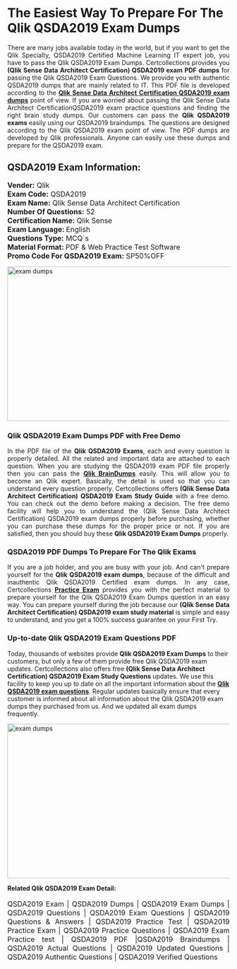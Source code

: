 <h1>The Easiest Way To Prepare For The Qlik QSDA2019 Exam Dumps</h1> <p style="text-align:justify">There are many jobs available today in the world, but if you want to get the Qlik Specialty, QSDA2019 Certified Machine Learning IT expert job, you have to pass the Qlik QSDA2019 Exam Dumps. Certcollections provides you <strong>(Qlik Sense Data Architect Certification) QSDA2019 exam PDF dumps</strong> for passing the Qlik QSDA2019 Exam Questions. We provide you with authentic QSDA2019 dumps that are mainly related to IT. This PDF file is developed according to the <a href="https://www.certsofficial.com/qlik/qsda2019-questions"><strong>Qlik Sense Data Architect Certification QSDA2019 exam dumps</strong></a> point of view. If you are worried about passing the Qlik Sense Data Architect CertificationQSDA2019 exam practice questions and finding the right brain study dumps. Our customers can pass the <strong>Qlik QSDA2019 exams </strong>easily using our QSDA2019 braindumps. The questions are designed according to the Qlik QSDA2019 exam point of view. The PDF dumps are developed by Qlik professionals. Anyone can easily use these dumps and prepare for the QSDA2019 exam.</p> <h2><strong>QSDA2019 Exam Information:</strong></h2> <p><span style="font-size:16px"><strong>Vender:</strong> Qlik<br /> <strong>Exam Code:</strong> QSDA2019<br /> <strong>Exam Name:</strong> Qlik Sense Data Architect Certification<br /> <strong>Number Of Questions:</strong> 52<br /> <strong>Certification Name:</strong> Qlik Sense<br /> <strong>Exam Language: </strong>English<br /> <strong>Questions Type:</strong> MCQ`s<br /> <strong>Material Format: </strong>PDF & Web Practice Test Software<br /> <strong>Promo Code For QSDA2019 Exam:</strong> SP50%OFF</span></p> <p><a href="https://www.certsofficial.com/qlik/qsda2019-questions" rel="no-follow"><img alt="exam dumps" src="https://www.certcollections.com/uploads/content/certsofficial.jpg" style="height:350px; width:750px" /></a></p> <h3><strong>Qlik QSDA2019 Exam Dumps PDF with Free Demo</strong></h3> <p style="text-align:justify">In the PDF file of the <strong>Qlik QSDA2019 Exams</strong>, each and every question is properly detailed. All the related and important data are attached to each question. When you are studying the QSDA2019 exam PDF file properly then you can pass the <a href="https://www.certsofficial.com/qlik-dumps"><strong>Qlik BrainDumps</strong></a> easily. This will allow you to become an Qlik expert. Basically, the detail is used so that you can understand every question properly. Certcollections offers <strong>(Qlik Sense Data Architect Certification) QSDA2019 Exam Study Guide</strong> with a free demo. You can check out the demo before making a decision. The free demo facility will help you to understand the (Qlik Sense Data Architect Certification) QSDA2019 exam dumps properly before purchasing, whether you can purchase these dumps for the proper price or not. If you are satisfied, then you should buy these <strong>Qlik QSDA2019 Exam Dumps</strong> properly.</p> <h3><strong>QSDA2019 PDF Dumps To Prepare For The Qlik Exams</strong></h3> <p style="text-align:justify">If you are a job holder, and you are busy with your job. And can't prepare yourself for the <strong>Qlik QSDA2019 exam dumps</strong>, because of the difficult and inauthentic Qlik QSDA2019 Certified exam dumps. In any case, Certcollections <strong><a href="https://www.certsofficial.com/">Practice Exam</a></strong> provides you with the perfect material to prepare yourself for the Qlik QSDA2019 Exam Dumps question in an easy way. You can prepare yourself during the job because our <strong>(Qlik Sense Data Architect Certification) QSDA2019 exam study material</strong> is simple and easy to understand, and you get a 100% success guarantee on your First Try.</p> <h3><strong>Up-to-date Qlik QSDA2019 Exam Questions PDF</strong></h3> <p>Today, thousands of websites provide <strong>Qlik QSDA2019 Exam Dumps</strong> to their customers, but only a few of them provide free Qlik QSDA2019 exam updates. Certcollections also offers free <strong>(Qlik Sense Data Architect Certification) QSDA2019 Exam Study Questions</strong> updates. We use this facility to keep you up to date on all the important information about the <a href="https://www.certsofficial.com/qlik/qsda2019-questions"><strong>Qlik QSDA2019 exam questions</strong></a>. Regular updates basically ensure that every customer is informed about all information about the Qlik QSDA2019 exam dumps they purchased from us. And we updated all exam dumps frequently.</p> <p><a href="https://www.certsofficial.com/qlik/qsda2019-questions"><img alt="exam dumps " src="https://www.certcollections.com/uploads/content/certsofficial2.jpg" style="height:350px; width:750px" /></a></p> <p style="text-align:justify"><span style="font-size:14px"><strong>Related Qlik QSDA2019 Exam Detail:</strong></span><br /> <br /> <span style="font-size:16px">QSDA2019 Exam | QSDA2019 Dumps | QSDA2019 Exam Dumps | QSDA2019 Questions | QSDA2019 Exam Questions | QSDA2019 Questions & Answers | QSDA2019 Practice Test | QSDA2019 Practice Exam | QSDA2019 Practice Questions | QSDA2019 Exam Practice test | QSDA2019 PDF |QSDA2019 Braindumps | QSDA2019 Actual Questions | QSDA2019 Updated Questions | QSDA2019 Authentic Questions | QSDA2019 Verified Questions</span></p>
